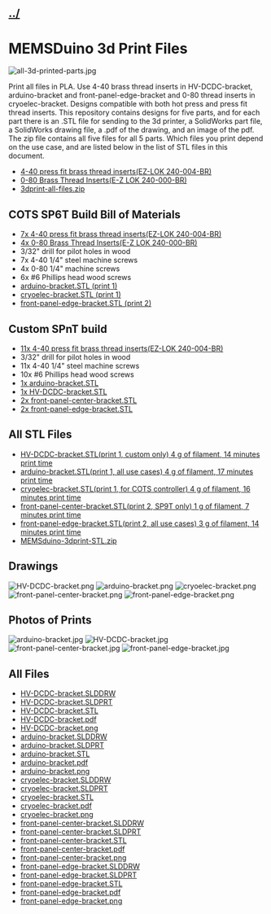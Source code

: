## [../](../)

# MEMSDuino 3d Print Files

![all-3d-printed-parts.jpg](all-3d-printed-parts.jpg)

Print all files in PLA. Use 4-40 brass thread inserts in HV-DCDC-bracket, arduino-bracket and front-panel-edge-bracket and 0-80 thread inserts in cryoelec-bracket.  Designs compatible with both hot press and press fit thread inserts.  This repository contains designs for five parts, and for each part there is an .STL file for sending to the 3d printer, a SolidWorks part file, a SolidWorks drawing file, a .pdf of the drawing, and an image of the pdf.  The zip file contains all five files for all 5 parts.  Which files you print depend on the use case, and are listed below in the list of STL files in this document.

 - [4-40 press fit brass thread inserts(EZ-LOK  ‎240-004-BR)](https://www.amazon.com/Z-LOK-Threaded-Insert-Plastic/dp/B08QJHXR7P/)
 - [0-80 Brass Thread Inserts(E-Z LOK 240-000-BR)](https://www.amazon.com/Z-LOK-Threaded-Insert-Plastic/dp/B08QJJDCW1/)
 - [3dprint-all-files.zip](3dprint-all-files.zip)

## COTS SP6T Build Bill of Materials

 - [7x 4-40 press fit brass thread inserts(EZ-LOK  ‎240-004-BR)](https://www.amazon.com/Z-LOK-Threaded-Insert-Plastic/dp/B08QJHXR7P/)
 - [4x 0-80 Brass Thread Inserts(E-Z LOK 240-000-BR)](https://www.amazon.com/Z-LOK-Threaded-Insert-Plastic/dp/B08QJJDCW1/)
 - 3/32" drill for pilot holes in wood
 - 7x 4-40 1/4" steel machine screws
 - 4x 0-80 1/4" machine screws
 - 6x #6 Phillips head wood screws
 - [arduino-bracket.STL (print 1)](arduino-bracket.STL)
 - [cryoelec-bracket.STL (print 1)](cryoelec-bracket.STL)
 - [front-panel-edge-bracket.STL (print 2)](front-panel-edge-bracket.STL)

## Custom SPnT build

 - [11x 4-40 press fit brass thread inserts(EZ-LOK  ‎240-004-BR)](https://www.amazon.com/Z-LOK-Threaded-Insert-Plastic/dp/B08QJHXR7P/)
  - 3/32" drill for pilot holes in wood
 - 11x 4-40 1/4" steel machine screws
 - 10x #6 Phillips head wood screws
 - [1x arduino-bracket.STL](arduino-bracket.STL)
 - [1x HV-DCDC-bracket.STL](HV-DCDC-bracket.STL)
 - [2x front-panel-center-bracket.STL](front-panel-center-bracket.STL)
 - [2x front-panel-edge-bracket.STL](front-panel-edge-bracket.STL)


## All STL Files

 - [HV-DCDC-bracket.STL(print 1, custom only) 4 g of filament, 14 minutes print time](HV-DCDC-bracket.STL)
 - [arduino-bracket.STL(print 1, all use cases) 4 g of filament, 17 minutes print time](arduino-bracket.STL)
 - [cryoelec-bracket.STL(print 1, for COTS controller) 4 g of filament, 16 minutes print time](cryoelec-bracket.STL)
 - [front-panel-center-bracket.STL(print 2, SP9T only) 1 g of filament, 7 minutes print time](front-panel-center-bracket.STL)
 - [front-panel-edge-bracket.STL(print 2, all use cases) 3 g of filament, 14 minutes print time](front-panel-edge-bracket.STL)
 - [MEMSduino-3dprint-STL.zip](MEMSduino-3dprint-STL.zip)

## Drawings

 ![HV-DCDC-bracket.png](HV-DCDC-bracket.png)
 ![arduino-bracket.png](arduino-bracket.png)
 ![cryoelec-bracket.png](cryoelec-bracket.png)
 ![front-panel-center-bracket.png](front-panel-center-bracket.png)
 ![front-panel-edge-bracket.png](front-panel-edge-bracket.png)

## Photos of Prints

![arduino-bracket.jpg](arduino-bracket.jpg)
![HV-DCDC-bracket.jpg](HV-DCDC-bracket.jpg)
![front-panel-center-bracket.jpg](front-panel-center-bracket.jpg)
![front-panel-edge-bracket.jpg](front-panel-edge-bracket.jpg)

## All Files

 - [HV-DCDC-bracket.SLDDRW](HV-DCDC-bracket.SLDDRW)
 - [HV-DCDC-bracket.SLDPRT](HV-DCDC-bracket.SLDPRT)
 - [HV-DCDC-bracket.STL](HV-DCDC-bracket.STL)
 - [HV-DCDC-bracket.pdf](HV-DCDC-bracket.pdf)
 - [HV-DCDC-bracket.png](HV-DCDC-bracket.png)
 - [arduino-bracket.SLDDRW](arduino-bracket.SLDDRW)
 - [arduino-bracket.SLDPRT](arduino-bracket.SLDPRT)
 - [arduino-bracket.STL](arduino-bracket.STL)
 - [arduino-bracket.pdf](arduino-bracket.pdf)
 - [arduino-bracket.png](arduino-bracket.png)
 - [cryoelec-bracket.SLDDRW](cryoelec-bracket.SLDDRW)
 - [cryoelec-bracket.SLDPRT](cryoelec-bracket.SLDPRT)
 - [cryoelec-bracket.STL](cryoelec-bracket.STL)
 - [cryoelec-bracket.pdf](cryoelec-bracket.pdf)
 - [cryoelec-bracket.png](cryoelec-bracket.png)
 - [front-panel-center-bracket.SLDDRW](front-panel-center-bracket.SLDDRW)
 - [front-panel-center-bracket.SLDPRT](front-panel-center-bracket.SLDPRT)
 - [front-panel-center-bracket.STL](front-panel-center-bracket.STL)
 - [front-panel-center-bracket.pdf](front-panel-center-bracket.pdf)
 - [front-panel-center-bracket.png](front-panel-center-bracket.png)
 - [front-panel-edge-bracket.SLDDRW](front-panel-edge-bracket.SLDDRW)
 - [front-panel-edge-bracket.SLDPRT](front-panel-edge-bracket.SLDPRT)
 - [front-panel-edge-bracket.STL](front-panel-edge-bracket.STL)
 - [front-panel-edge-bracket.pdf](front-panel-edge-bracket.pdf)
 - [front-panel-edge-bracket.png](front-panel-edge-bracket.png)

